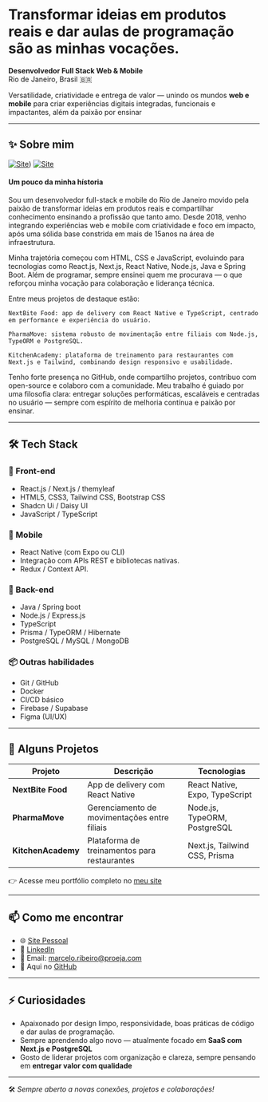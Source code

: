 # Transformar ideias em produtos reais e dar aulas de programação são as minhas vocações.

**Desenvolvedor Full Stack Web & Mobile**  
Rio de Janeiro, Brasil 🇧🇷  

Versatilidade, criatividade e entrega de valor — unindo os mundos **web e mobile** para criar experiências digitais integradas, funcionais e impactantes, além da paixão por ensinar

---

## ✨ Sobre mim

[![Site](https://img.shields.io/badge/website-000000?style=for-the-badge&logo=About.me&logoColor=white)](https://portifolio-nextjs-rosy.vercel.app/))
[![Site](https://img.shields.io/badge/Instagram-E4405F?style=for-the-badge&logo=instagram&logoColor=white)](https://www.instagram.com/marcelo.ribeiro.dev/)

#### Um pouco da minha hístoria

Sou um desenvolvedor full-stack e mobile do Rio de Janeiro movido pela paixão de transformar ideias em produtos reais e compartilhar conhecimento ensinando a profissão que tanto amo. Desde 2018, venho integrando experiências web e mobile com criatividade e foco em impacto, após uma sólida base constrida em mais de 15anos na área de infraestrutura.

Minha trajetória começou com HTML, CSS e JavaScript, evoluindo para tecnologias como React.js, Next.js, React Native, Node.js, Java e Spring Boot. Além de programar, sempre ensinei quem me procurava — o que reforçou minha vocação para colaboração e liderança técnica.

Entre meus projetos de destaque estão:

    NextBite Food: app de delivery com React Native e TypeScript, centrado em performance e experiência do usuário.

    PharmaMove: sistema robusto de movimentação entre filiais com Node.js, TypeORM e PostgreSQL.

    KitchenAcademy: plataforma de treinamento para restaurantes com Next.js e Tailwind, combinando design responsivo e usabilidade.

Tenho forte presença no GitHub, onde compartilho projetos, contribuo com open-source e colaboro com a comunidade. Meu trabalho é guiado por uma filosofia clara: entregar soluções performáticas, escaláveis e centradas no usuário — sempre com espírito de melhoria contínua e paixão por ensinar.

---

## 🛠️ Tech Stack

### 🚀 Front-end
- React.js / Next.js  / themyleaf
- HTML5, CSS3, Tailwind CSS, Bootstrap CSS
- Shadcn Ui / Daisy UI
- JavaScript / TypeScript  

### 📱 Mobile
- React Native (com Expo ou CLI)  
- Integração com APIs REST e bibliotecas nativas.
- Redux / Context API.  

### 🧠 Back-end
- Java / Spring boot
- Node.js / Express.js  
- TypeScript  
- Prisma / TypeORM / Hibernate
- PostgreSQL / MySQL  / MongoDB

### 📦 Outras habilidades
- Git / GitHub  
- Docker  
- CI/CD básico  
- Firebase / Supabase
- Figma (UI/UX)

---

## 📌 Alguns Projetos

| Projeto | Descrição | Tecnologias |
|--------|------------|-------------|
| **NextBite Food** | App de delivery com React Native | React Native, Expo, TypeScript |
| **PharmaMove** | Gerenciamento de movimentações entre filiais | Node.js, TypeORM, PostgreSQL |
| **KitchenAcademy** | Plataforma de treinamentos para restaurantes | Next.js, Tailwind CSS, Prisma |

👉 Acesse meu portfólio completo no [meu site](https://portifolio-nextjs-rosy.vercel.app/)  

---

## 📫 Como me encontrar

- 🌐 [Site Pessoal](https://portifolio-nextjs-rosy.vercel.app/)  
- 💼 [LinkedIn](https://www.linkedin.com/in/marcelo-ribeiro-fullstack/)  
- 📧 Email: marcelo.ribeiro@proeja.com  
- 🐙 Aqui no [GitHub](https://github.com/mrcomputer2018)

---

## ⚡ Curiosidades

- Apaixonado por design limpo, responsividade, boas práticas de código e dar aulas de programação.
- Sempre aprendendo algo novo — atualmente focado em **SaaS com Next.js e PostgreSQL**  
- Gosto de liderar projetos com organização e clareza, sempre pensando em **entregar valor com qualidade**

---

🛠️ *Sempre aberto a novas conexões, projetos e colaborações!*

